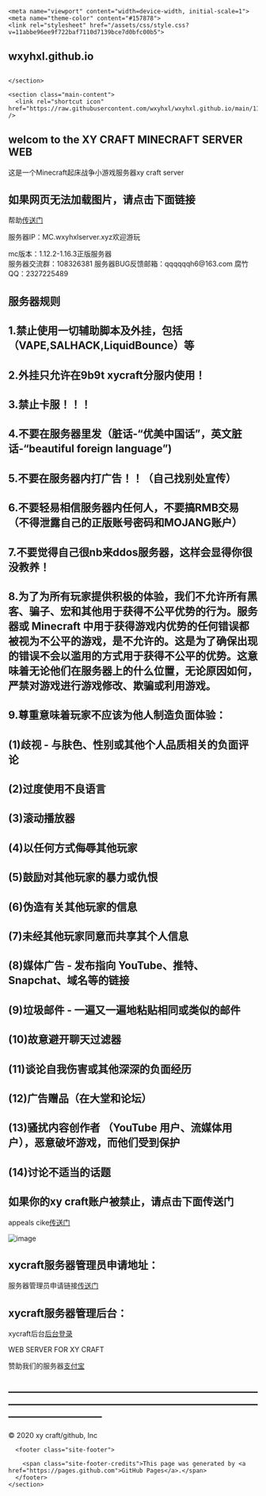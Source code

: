 
<!DOCTYPE html>
<html lang="en-US">
  <head>
    <meta charset="UTF-8">

<!-- Begin Jekyll SEO tag v2.7.1 -->
<title>wxyhxl.github.io</title>
<meta name="generator" content="Jekyll v3.9.0" />
<meta property="og:title" content="wxyhxl.github.io" />
<meta property="og:locale" content="en_US" />
<link rel="canonical" href="https://wxyhxl.github.io/" />
<meta property="og:url" content="https://wxyhxl.github.io/" />
<meta property="og:site_name" content="wxyhxl.github.io" />
<meta name="twitter:card" content="summary" />
<meta property="twitter:title" content="wxyhxl.github.io" />
<script type="application/ld+json">
{"url":"https://wxyhxl.github.io/","@type":"WebSite","headline":"wxyhxl.github.io","name":"wxyhxl.github.io","@context":"https://schema.org"}</script>
<!-- End Jekyll SEO tag -->

    <meta name="viewport" content="width=device-width, initial-scale=1">
    <meta name="theme-color" content="#157878">
    <link rel="stylesheet" href="/assets/css/style.css?v=11abbe96ee9f722baf7110d7139bce7d0bfc00b5">
  </head>
  <body>
    <section class="page-header">
      <h1 class="project-name">wxyhxl.github.io</h1>
      <h2 class="project-tagline"></h2>
      
      
    </section>

    <section class="main-content">
      <link rel="shortcut icon" href="https://raw.githubusercontent.com/wxyhxl/wxyhxl.github.io/main/112121035354_0OIP.ico" />

<h2 id="welcom-to-the-xy-craft-minecraft-server-web">welcom to the XY CRAFT MINECRAFT SERVER WEB</h2>
<p>这是一个Minecraft起床战争小游戏服务器xy craft server</p>
<h2 id="如果网页无法加载图片请点击下面链接">如果网页无法加载图片，请点击下面链接</h2>
<p>帮助<a href="https://wxyhxl.github.io/help.html">传送门</a> </p>
<p>服务器IP：MC.wxyhxlserver.xyz欢迎游玩</p>

<p>mc版本：1.12.2-1.16.3正版服务器                            <br />
                                                            服务器交流群：108326381
                                                            服务器BUG反馈邮箱：qqqqqqh6@163.com
                                                            腐竹QQ：2327225489</p>
<h2 id="服务器规则">服务器规则</h2>
<h2 id="1禁止使用一切辅助脚本及外挂包括vapesalhackliquidbounce等">1.禁止使用一切辅助脚本及外挂，包括（VAPE,SALHACK,LiquidBounce）等</h2>
<h2 id="2外挂只允许在9b9t-xycraft分服内使用">2.外挂只允许在9b9t xycraft分服内使用！</h2>
<h2 id="3禁止卡服">3.禁止卡服！！！</h2>
<h2 id="4不要在服务器里发脏话-优美中国话英文脏话-beautiful-foreign-language">4.不要在服务器里发（脏话-“优美中国话”，英文脏话-“beautiful foreign language”)</h2>
<h2 id="5不要在服务器内打广告自己找别处宣传">5.不要在服务器内打广告！！（自己找别处宣传）</h2>
<h2 id="6不要轻易相信服务器内任何人不要搞rmb交易不得泄露自己的正版账号密码和mojang账户">6.不要轻易相信服务器内任何人，不要搞RMB交易（不得泄露自己的正版账号密码和MOJANG账户）</h2>
<h2 id="7不要觉得自己很nb来ddos服务器这样会显得你很没教养">7.不要觉得自己很nb来ddos服务器，这样会显得你很没教养！</h2>
<h2 id="8为了为所有玩家提供积极的体验我们不允许所有黑客骗子宏和其他用于获得不公平优势的行为服务器或-minecraft-中用于获得游戏内优势的任何错误都被视为不公平的游戏是不允许的这是为了确保出现的错误不会以滥用的方式用于获得不公平的优势这意味着无论他们在服务器上的什么位置无论原因如何严禁对游戏进行游戏修改欺骗或利用游戏">8.为了为所有玩家提供积极的体验，我们不允许所有黑客、骗子、宏和其他用于获得不公平优势的行为。服务器或 Minecraft 中用于获得游戏内优势的任何错误都被视为不公平的游戏，是不允许的。这是为了确保出现的错误不会以滥用的方式用于获得不公平的优势。这意味着无论他们在服务器上的什么位置，无论原因如何，严禁对游戏进行游戏修改、欺骗或利用游戏。</h2>
<h2 id="9尊重意味着玩家不应该为他人制造负面体验">9.尊重意味着玩家不应该为他人制造负面体验：</h2>
<h2 id="1歧视---与肤色性别或其他个人品质相关的负面评论">(1)歧视 - 与肤色、性别或其他个人品质相关的负面评论</h2>
<h2 id="2过度使用不良语言">(2)过度使用不良语言</h2>
<h2 id="3滚动播放器">(3)滚动播放器</h2>
<h2 id="4以任何方式侮辱其他玩家">(4)以任何方式侮辱其他玩家</h2>
<h2 id="5鼓励对其他玩家的暴力或仇恨">(5)鼓励对其他玩家的暴力或仇恨</h2>
<h2 id="6伪造有关其他玩家的信息">(6)伪造有关其他玩家的信息</h2>
<h2 id="7未经其他玩家同意而共享其个人信息">(7)未经其他玩家同意而共享其个人信息</h2>
<h2 id="8媒体广告---发布指向-youtube推特snapchat域名等的链接">(8)媒体广告 - 发布指向 YouTube、推特、Snapchat、域名等的链接</h2>
<h2 id="9垃圾邮件---一遍又一遍地粘贴相同或类似的邮件">(9)垃圾邮件 - 一遍又一遍地粘贴相同或类似的邮件</h2>
<h2 id="10故意避开聊天过滤器">(10)故意避开聊天过滤器</h2>
<h2 id="11谈论自我伤害或其他深深的负面经历">(11)谈论自我伤害或其他深深的负面经历</h2>
<h2 id="12广告赠品在大堂和论坛">(12)广告赠品（在大堂和论坛）</h2>
<h2 id="13骚扰内容创作者-youtube-用户流媒体用户恶意破坏游戏而他们受到保护">(13)骚扰内容创作者 （YouTube 用户、流媒体用户），恶意破坏游戏，而他们受到保护</h2>
<h2 id="14讨论不适当的话题">(14)讨论不适当的话题</h2>
<h2 id="如果你的xy-craft账户被禁止请点击下面传送门">如果你的xy craft账户被禁止，请点击下面传送门</h2>
<p>appeals cike<a href="https://wxyhxl.github.io/appeals.html">传送门</a> </p>
<p><img src="https://github.com/wxyhxl/wxyhxl.github.io/blob/main/1.png?raw=true" alt="image" /></p>

<h2 id="xycraft服务器管理员申请地址">xycraft服务器管理员申请地址：</h2>
<p>服务器管理员申请链接<a href="https://ks.wjx.top/vj/h4csDSF.aspx">传送门</a> </p>
<h2 id="xycraft服务器管理后台">xycraft服务器管理后台：</h2>
<p>xycraft后台<a href="http://bkqw3c9r.dongtaiyuming.net/public/login/">后台登录</a> </p>

<p>WEB SERVER FOR XY CRAFT</p>

<p>赞助我们的服务器<a href="https://github.com/wxyhxl/wxyhxl.github.io/blob/main/zfb.jpg?raw=true">支付宝</a></p>

<h2>—————————————————————————————————————————————————————————</h2>
<p>© 2020 xy craft/github, Inc</p>


      <footer class="site-footer">
        
        <span class="site-footer-credits">This page was generated by <a href="https://pages.github.com">GitHub Pages</a>.</span>
      </footer>
    </section>

    
  </body>
</html>
